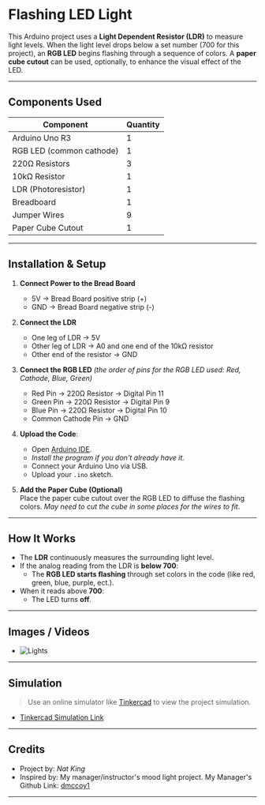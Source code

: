 # Flashing LED Light

This Arduino project uses a **Light Dependent Resistor (LDR)** to measure light levels. When the light level drops below a set number (700 for this project), an **RGB LED** begins flashing through a sequence of colors. A **paper cube cutout** can be used, optionally, to enhance the visual effect of the LED.

---

## Components Used

| Component             | Quantity |
|----------------------|----------|
| Arduino Uno R3       | 1        |
| RGB LED (common cathode) | 1    |
| 220Ω Resistors        | 3        |
| 10kΩ Resistor         | 1        |
| LDR (Photoresistor)   | 1        |
| Breadboard           | 1        |
| Jumper Wires         | 9      |
| Paper Cube Cutout | 1 |

---

## Installation & Setup

1. **Connect Power to the Bread Board**
   - 5V → Bread Board positive strip (+)
   - GND → Bread Board negative strip (-)

1. **Connect the LDR**  
   - One leg of LDR → 5V  
   - Other leg of LDR → A0 and one end of the 10kΩ resistor  
   - Other end of the resistor → GND  

2. **Connect the RGB LED** *(the order of pins for the RGB LED used: Red, Cathode, Blue, Green)* 
   - Red Pin → 220Ω Resistor → Digital Pin 11  
   - Green Pin → 220Ω Resistor → Digital Pin 9  
   - Blue Pin → 220Ω Resistor → Digital Pin 10  
   - Common Cathode Pin → GND

3. **Upload the Code**:
   - Open [Arduino IDE](https://www.arduino.cc/en/software/).
   - *Install the program if you don't already have it.*
   - Connect your Arduino Uno via USB.
   - Upload your `.ino` sketch.

4. **Add the Paper Cube (Optional)**  
   Place the paper cube cutout over the RGB LED to diffuse the flashing colors. *May need to cut the cube in some places for the wires to fit*.

---

## How It Works

- The **LDR** continuously measures the surrounding light level.
- If the analog reading from the LDR is **below 700**:
  - The **RGB LED starts flashing** through set colors in the code (like red, green, blue, purple, ect.).
- When it reads above **700**:
  - The LED turns **off**.

---

## Images / Videos

- ![Lights](downloads/1000002871.jpg)

---

## Simulation

> Use an online simulator like [Tinkercad](https://www.tinkercad.com/) to view the project simulation.

- [Tinkercad Simulation Link](https://www.tinkercad.com/things/5i3UnPZWMWp-mood-light-nat?sharecode=4IkUhLk60JT4a3moR9Q4A7Ld3d45VGpm4YomhAr9dv4)

---

## Credits

- Project by: *Nat King*
- Inspired by: My manager/instructor's mood light project.
  My Manager's Github Link: [dmccoy1](https://github.com/dmccoy1)
---

